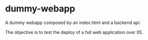 # dummy-webapp

A dummy webapp composed by an index.html and a backend api. 

The objective is to test the deploy of a full web application over IIS.

